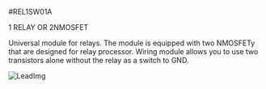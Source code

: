 <!--- Created:2017-01-02T13:57:00.785957: ---> 
<!--- Author:Mlab: ---> 
<!--- AuthorEmail:email@mlab.cz: ---> 
<!--- Tags:None: ---> 
<!--- Ust:None: ---> 
<!--- Name:REL1SW01A: --->
#REL1SW01A 
<!--- LongName --->
1 RELAY OR 2NMOSFET
<!--- ELongName ---> 

<!--- Lead --->
Universal module for relays. The module is equipped with two NMOSFETy that are designed for relay processor. Wiring module allows you to use two transistors alone without the relay as a switch to GND.
<!--- ELead ---> 

![LeadImg](DOC/SRC/img//home/roman/repos/test-mlab-repos/Modules/PowerSW/REL1SW01A/DOC/SRC/img//REL1SW01A_Top_Big.jpg) 


​
​
<!--- Description --->
<!--- EDescription --->
<!--- Content --->
<!--- EContent --->
            